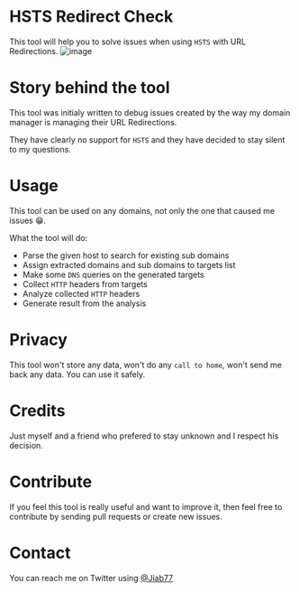 # HSTS Redirect Check
This tool will help you to solve issues when using `HSTS` with URL Redirections.
![image](https://user-images.githubusercontent.com/9881407/62499366-b5acbf80-b7e2-11e9-9d3e-99acc51ade16.png)

# Story behind the tool
This tool was initialy written to debug issues created by the way my domain manager is managing their URL Redirections.

They have clearly no support for `HSTS` and they have decided to stay silent to my questions.

# Usage
This tool can be used on any domains, not only the one that caused me issues :grin:.

What the tool will do:
 * Parse the given host to search for existing sub domains
 * Assign extracted domains and sub domains to targets list
 * Make some `DNS` queries on the generated targets
 * Collect `HTTP` headers from targets
 * Analyze collected `HTTP` headers
 * Generate result from the analysis
 
# Privacy
This tool won't store any data, won't do any `call to home`, won't send me back any data. You can use it safely.
 
# Credits
Just myself and a friend who prefered to stay unknown and I respect his decision.
 
# Contribute
If you feel this tool is really useful and want to improve it, then feel free to contribute by sending pull requests or create new issues.

# Contact
You can reach me on Twitter using [@Jiab77](https://twitter.com/Jiab77)
